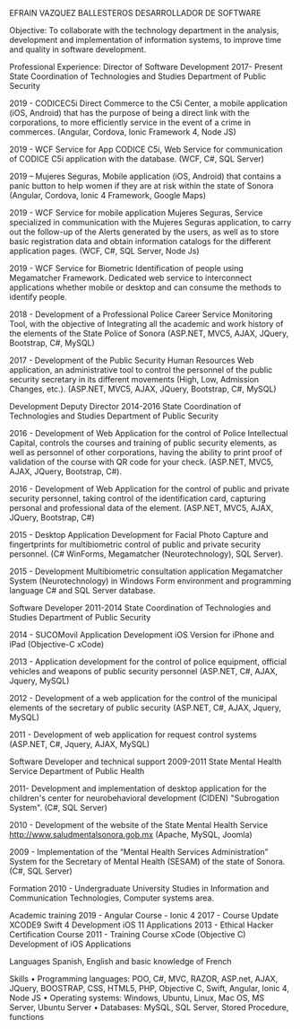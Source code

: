 EFRAIN VAZQUEZ BALLESTEROS DESARROLLADOR DE SOFTWARE

Objective: To collaborate with the technology department in the analysis, development and implementation of information systems, to improve time and quality in software development.

Professional Experience:
Director of Software Development 2017- Present
State Coordination of Technologies and Studies
Department of Public Security

2019 - CODICEC5i Direct Commerce to the C5i Center, a mobile application (iOS, Android) that has the purpose of being a direct link with the corporations, to more efficiently service in the event of a crime in commerces. (Angular, Cordova, Ionic Framework 4, Node JS)

2019 - WCF Service for App CODICE C5i, Web Service for communication of CODICE C5i application with the database. (WCF, C#, SQL Server)

2019 – Mujeres Seguras, Mobile application (iOS, Android) that contains a panic button to help women if they are at risk within the state of Sonora (Angular, Cordova, Ionic 4 Framework, Google Maps)

2019 - WCF Service for mobile application Mujeres Seguras, Service specialized in communication with the Mujeres Seguras application, to carry out the follow-up of the Alerts generated by the users, as well as to store basic registration data and obtain information catalogs for the different application pages. (WCF, C#, SQL Server, Node Js)

2019 - WCF Service for Biometric Identification of people using Megamatcher Framework. Dedicated web service to interconnect applications whether mobile or desktop and can consume the methods to identify people.

2018 - Development of a Professional Police Career Service Monitoring Tool, with the objective of Integrating all the academic and work history of the elements of the State Police of Sonora (ASP.NET, MVC5, AJAX, JQuery, Bootstrap, C#, MySQL)

2017 - Development of the Public Security Human Resources Web application, an administrative tool to control the personnel of the public security secretary in its different movements (High, Low, Admission Changes, etc.). (ASP.NET, MVC5, AJAX, JQuery, Bootstrap, C#, MySQL)


Development Deputy Director 2014-2016
State Coordination of Technologies and Studies
Department of Public Security

2016 - Development of Web Application for the control of Police Intellectual Capital, controls the courses and training of public security elements, as well as personnel of other corporations, having the ability to print proof of validation of the course with QR code for your check. (ASP.NET, MVC5, AJAX, JQuery, Bootstrap, C#).

2016 - Development of Web Application for the control of public and private security personnel, taking control of the identification card, capturing personal and professional data of the element. (ASP.NET, MVC5, AJAX, JQuery, Bootstrap, C#)

2015 - Desktop Application Development for Facial Photo Capture and fingertprints for multibiometric control of public and private security personnel. (C# WinForms, Megamatcher (Neurotechnology), SQL Server).

2015 - Development Multibiometric consultation application Megamatcher System (Neurotechnology) in Windows Form environment and programming language C# and SQL Server database.


Software Developer 2011-2014
State Coordination of Technologies and Studies
Department of Public Security

2014 - SUCOMovil Application Development iOS Version for iPhone and iPad (Objective-C xCode)

2013 - Application development for the control of police equipment, official vehicles and weapons of public security personnel (ASP.NET, C#, AJAX, Jquery, MySQL)

2012 - Development of a web application for the control of the municipal elements of the secretary of public security (ASP.NET, C#, AJAX, Jquery, MySQL)

2011 - Development of web application for request control systems (ASP.NET, C#, Jquery, AJAX, MySQL)


Software Developer and technical support 2009-2011
State Mental Health Service
Department of Public Health 

2011- Development and implementation of desktop application for the children's center for neurobehavioral development (CIDEN) "Subrogation System". (C#, SQL Server)

2010 - Development of the website of the State Mental Health Service http://www.saludmentalsonora.gob.mx (Apache, MySQL, Joomla)

2009 - Implementation of the “Mental Health Services Administration” System for the Secretary of Mental Health (SESAM) of the state of Sonora. (C#, SQL Server)

Formation
2010 - Undergraduate University Studies in Information and Communication Technologies, Computer systems area.

Academic training
2019 - Angular Course - Ionic 4
2017 - Course Update XCODE9 Swift 4 Development iOS 11 Applications
2013 - Ethical Hacker Certification Course
2011 - Training Course xCode (Objective C) Development of iOS Applications


Languages
Spanish, English and basic knowledge of French


Skills
•	Programming languages: POO, C#, MVC, RAZOR, ASP.net, AJAX, JQuery, BOOSTRAP, CSS, HTML5, PHP, Objective C, Swift, Angular, Ionic 4, Node JS
•	Operating systems: Windows, Ubuntu, Linux, Mac OS, MS Server, Ubuntu Server
•	Databases: MySQL, SQL Server, Stored Procedure, functions
